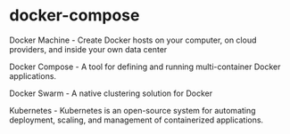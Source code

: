 # docker-compose
Docker Machine - Create Docker hosts on your computer, on cloud providers, and inside your own data center

Docker Compose - A tool for defining and running multi-container Docker applications.

Docker Swarm - A native clustering solution for Docker

Kubernetes - Kubernetes is an open-source system for automating deployment, scaling, and management of containerized applications.
